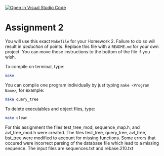 [![Open in Visual Studio Code](https://classroom.github.com/assets/open-in-vscode-f059dc9a6f8d3a56e377f745f24479a46679e63a5d9fe6f495e02850cd0d8118.svg)](https://classroom.github.com/online_ide?assignment_repo_id=7281143&assignment_repo_type=AssignmentRepo)
# Assignment 2

You will use this exact `Makefile` for your Homework 2. Failure to do so will result in *deduction* of points. Replace this file with a `README.md` for your own project. You can move these instructions to the bottom of the file if you wish.

To compile on terminal, type:

```bash
make
```

You can compile one program individually by just typing `make <Program Name>`, for example:

```bash
make query_tree
```

To delete executables and object files, type:

```bash
make clean
```

For this assignment the files test_tree_mod, sequence_map.h, and avl_tree_mod.h were created. The files test_tree, query_tree, avl_tree, bst_tree were modified to account for missing functions. Some errors that occured were incorrect parsing of the database file which lead to a missing sequence. The input files are sequences.txt and rebase.210.txt
